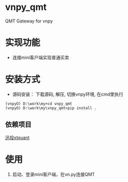 # vnpy_qmt
QMT Gateway for vnpy

# 实现功能
- 连接mini客户端实现普通买卖

# 安装方式
- 源码安装： 下载源码, 解压, 切换vnpy环境, 在cmd里执行
```commandline
(vnpyO) D:\work\my>cd vnpy_qmt
(vnpyO) D:\work\my\vnpy_qmt>pip install .
```

## 依赖项目
[迅投xtquant](https://github.com/ai4trade/XtQuant)
# 使用
1. 启动、登录mini客户端，在vn.py连接QMT
